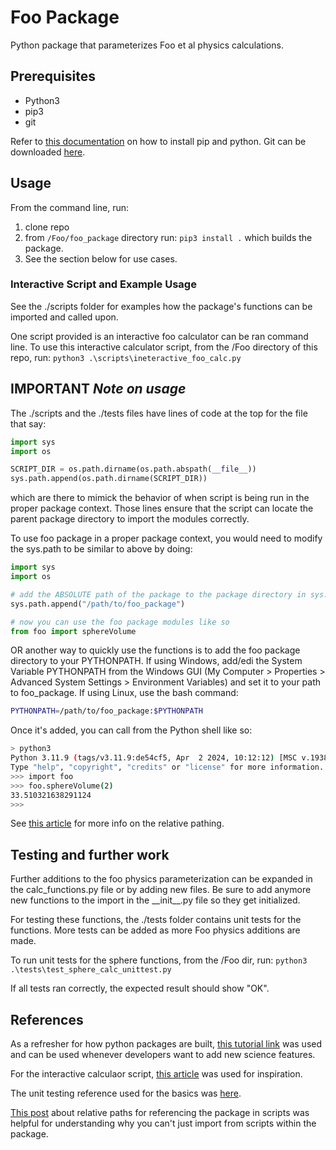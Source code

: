 # Foo Package

Python package that parameterizes Foo et al physics calculations.

## Prerequisites

- Python3
- pip3
- git
  
Refer to [this documentation](https://packaging.python.org/en/latest/tutorials/installing-packages/) on how to install pip and python. Git can be downloaded [here](https://git-scm.com/downloads).

## Usage

From the command line, run:

1. clone repo
2. from ```/Foo/foo_package``` directory run:
  ``` pip3 install . ``` which builds the package.
3. See the section below for use cases.

### Interactive Script and Example Usage

See the ./scripts folder for examples how the package's functions can be imported and called upon.

One script provided  is an interactive foo calculator can be ran command line.
To use this interactive calculator script, from the /Foo directory of this repo, run:
``` python3 .\scripts\ineteractive_foo_calc.py ```

## IMPORTANT *Note on usage*

The ./scripts and the ./tests files have lines of code at the top for the file that say:

```python
import sys
import os

SCRIPT_DIR = os.path.dirname(os.path.abspath(__file__))
sys.path.append(os.path.dirname(SCRIPT_DIR))
```

which are there to mimick the behavior of when script is being run in the proper package context. Those lines  ensure that the script can locate the parent package directory to import the modules correctly.

To use foo package in a proper package context, you would need to modify the sys.path to be similar to above by doing:

```python
import sys
import os

# add the ABSOLUTE path of the package to the package directory in sys.path
sys.path.append("/path/to/foo_package")

# now you can use the foo package modules like so
from foo import sphereVolume
```

OR another way to quickly use the functions is to add the foo package directory to your PYTHONPATH. If using Windows, add/edi the System Variable PYTHONPATH from the Windows GUI (My Computer > Properties > Advanced System Settings > Environment Variables) and set it to your path to foo_package. If using Linux, use the bash command:

```bash
PYTHONPATH=/path/to/foo_package:$PYTHONPATH
```

Once it's added, you can call from the Python shell like so:

```bash
> python3
Python 3.11.9 (tags/v3.11.9:de54cf5, Apr  2 2024, 10:12:12) [MSC v.1938 64 bit (AMD64)] on win32
Type "help", "copyright", "credits" or "license" for more information.
>>> import foo
>>> foo.sphereVolume(2)
33.510321638291124
>>>
```

See [this article](https://stackoverflow.com/questions/16981921/relative-imports-in-python-3) for more info on the relative pathing.

## Testing and further work

Further additions to the foo physics parameterization can be expanded in the calc_functions.py file or by adding new files. Be sure to add anymore new functions to the import in the \_\_init\_\_.py file so they get initialized.

For testing these functions, the ./tests folder contains unit tests for the functions. More tests can be added as more Foo physics additions are made.

To run unit tests for the sphere functions, from the /Foo dir, run:
```python3 .\tests\test_sphere_calc_unittest.py```

If all tests ran correctly, the expected result should show "OK".

## References

As a refresher for how python packages are built, [this tutorial link](https://www.tutorialspoint.com/python/python_packages.htm) was used and can be used whenever developers want to add new science features.

For the interactive calculaor script, [this article](https://www.geeksforgeeks.org/make-simple-calculator-using-python/) was used for inspiration.

The unit testing reference used for the basics was [here](https://realpython.com/python-testing/).

[This post](https://stackoverflow.com/questions/16981921/relative-imports-in-python-3) about relative paths for referencing the package in scripts was helpful for understanding why you can't just import from scripts within the package.

